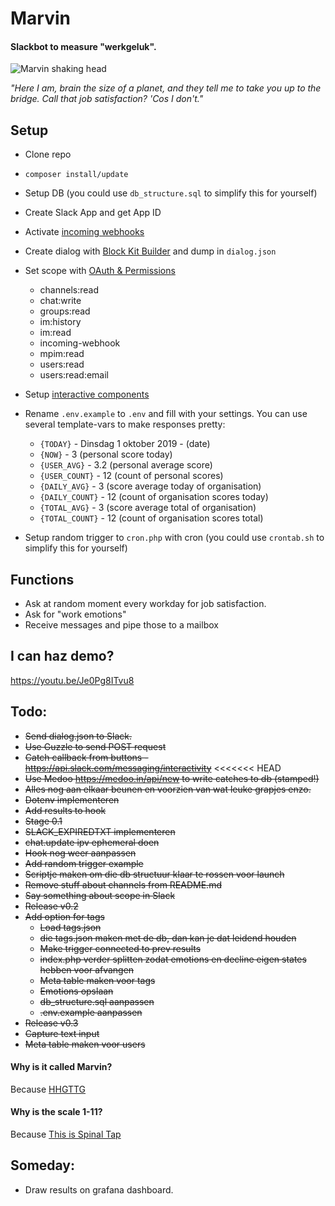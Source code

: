 # Marvin
#### Slackbot to measure "werkgeluk".

![Marvin shaking head](https://media.giphy.com/media/9AeRnRRNQokeI/giphy-downsized.gif "Marvin shaking head")


 *"Here I am, brain the size of a planet, and they tell me to take you up to the bridge. Call that job satisfaction? 'Cos I don't."*

## Setup
- Clone repo
- ```composer install/update```
- Setup DB (you could use ```db_structure.sql``` to simplify this for yourself)
- Create Slack App and get App ID 
- Activate [incoming webhooks](https://api.slack.com/apps/YOURAPPID/incoming-webhooks)
- Create dialog with [Block Kit Builder](https://api.slack.com/tools/block-kit-builder) and dump in ```dialog.json```
- Set scope with [OAuth & Permissions](https://api.slack.com/apps/AKRSMC3FY/oauth)
    - channels:read
    - chat:write
    - groups:read
    - im:history
    - im:read
    - incoming-webhook
    - mpim:read
    - users:read
    - users:read:email

- Setup [interactive components](https://api.slack.com/apps/YOURAPPID/interactive-messages)       
- Rename ```.env.example``` to ```.env``` and fill with your settings. You can use several template-vars to make responses pretty:
    - ```{TODAY}``` - Dinsdag 1 oktober 2019 - (date)
    - ```{NOW}``` - 3 (personal score today)
    - ```{USER_AVG}``` - 3.2 (personal average score)
    - ```{USER_COUNT}``` - 12 (count of personal scores)
    - ```{DAILY_AVG}``` - 3 (score average today of organisation)
    - ```{DAILY_COUNT}``` - 12 (count of organisation scores today)
    - ```{TOTAL_AVG}``` - 3 (score average total of organisation)
    - ```{TOTAL_COUNT}``` - 12 (count of organisation scores total)

- Setup random trigger to ```cron.php``` with cron (you could use ```crontab.sh``` to simplify this for yourself)

## Functions
- Ask at random moment every workday for job satisfaction.
- Ask for "work emotions"
- Receive messages and pipe those to a mailbox

## I can haz demo?
https://youtu.be/Je0Pg8ITvu8

## Todo:
- ~~Send dialog.json to Slack.~~ 
- ~~Use Guzzle to send POST request~~
- ~~Catch callback from buttons - https://api.slack.com/messaging/interactivity~~
<<<<<<< HEAD
- ~~Use Medoo https://medoo.in/api/new to write catches to db (stamped!)~~
- ~~Alles nog aan elkaar beunen en voorzien van wat leuke grapjes enzo.~~
- ~~Dotenv implementeren~~
- ~~Add results to hook~~
- ~~Stage 0.1~~
- ~~SLACK_EXPIREDTXT implementeren~~
- ~~chat.update ipv ephemeral doen~~
- ~~Hook nog weer aanpassen~~
- ~~Add random trigger example~~
- ~~Scriptje maken om die db structuur klaar te rossen voor launch~~
- ~~Remove stuff about channels from README.md~~
- ~~Say something about scope in Slack~~
- ~~Release v0.2~~
- ~~Add option for tags~~
    - ~~Load tags.json~~
    - ~~die tags.json maken met de db, dan kan je dat leidend houden~~
    - ~~Make trigger connected to prev results~~
    - ~~index.php verder splitten zodat emotions en decline eigen states hebben voor afvangen~~       
    - ~~Meta table maken voor tags~~
    - ~~Emotions opslaan~~
    - ~~db_structure.sql aanpassen~~
    - ~~.env.example aanpassen~~    
- ~~Release v0.3~~
- ~~Capture text input~~
- ~~Meta table maken voor users~~  

#### Why is it called Marvin?
Because [HHGTTG](https://en.wikipedia.org/wiki/Marvin_the_Paranoid_Android)

#### Why is the scale 1-11?
Because [This is Spinal Tap](https://www.youtube.com/watch?v=KOO5S4vxi0o) 
 
## Someday:         
- Draw results on grafana dashboard.